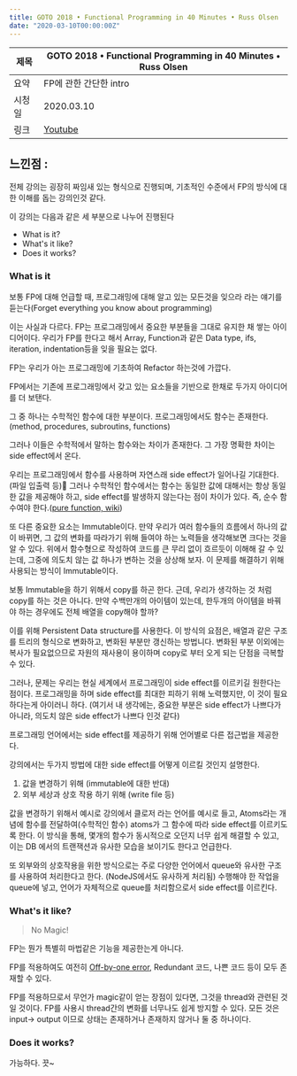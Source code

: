```yaml
---
title: GOTO 2018 • Functional Programming in 40 Minutes • Russ Olsen
date: "2020-03-10T00:00:00Z"
---
```


| 제목   | GOTO 2018 • Functional Programming in 40 Minutes • Russ Olsen |
| ------ | ------------------------------------------------------------- |
| 요약   | FP에 관한 간단한 intro                                        |
| 시청일 | 2020.03.10                                                    |
| 링크   | [Youtube](https://www.youtube.com/watch?v=0if71HOyVjY)        |

## 느낀점 :

전체 강의는 굉장히 짜임새 있는 형식으로 진행되며, 기초적인 수준에서 FP의 방식에 대한 이해를 돕는 강의인것 같다.

이 강의는 다음과 같은 세 부분으로 나누어 진행된다

- What is it?
- What's it like?
- Does it works?

### What is it

보통 FP에 대해 언급할 때, 프로그래밍에 대해 알고 있는 모든것을 잊으라 라는 얘기를 듣는다(Forget everything you know about programming)

이는 사실과 다르다. FP는 프로그래밍에서 중요한 부분들을 그대로 유지한 채 쌓는 아이디어이다. 우리가 FP를 한다고 해서 Array, Function과 같은 Data type, ifs, iteration, indentation등을 잊을 필요는 없다.

FP는 우리가 아는 프로그래밍에 기초하여 Refactor 하는것에 가깝다.

FP에서는 기존에 프로그래밍에서 갖고 있는 요소들을 기반으로 한채로 두가지 아이디어를 더 보탠다.

그 중 하나는 수학적인 함수에 대한 부분이다.
프로그래밍에서도 함수는 존재한다. (method, procedures, subroutins, functions)

그러나 이들은 수학적에서 말하는 함수와는 차이가 존재한다. 그 가장 명확한 차이는 side effect에서 온다.

우리는 프로그래밍에서 함수를 사용하며 자연스래 side effect가 일어나길 기대한다. (파일 입출력 등) 그러나 수학적인 함수에서는 함수는 동일한 값에 대해서는 항상 동일한 값을 제공해야 하고, side effect를 발생하지 않는다는 점이 차이가 있다. 즉, 순수 함수여야 한다.([pure function, wiki](https://en.wikipedia.org/wiki/Pure_function))

또 다른 중요한 요소는 Immutable이다.
만약 우리가 여러 함수들의 흐름에서 하나의 값이 바뀌면, 그 값의 변화를 따라가기 위해 들여야 하는 노력들을 생각해보면 크다는 것을 알 수 있다. 위에서 함수형으로 작성하여 코드를 큰 무리 없이 흐르듯이 이해해 갈 수 있는데, 그중에 의도치 않는 값 하나가 변하는 것을 상상해 보자. 이 문제를 해결하기 위해 사용되는 방식이 Immutable이다.

보통 Immutable을 하기 위해서 copy를 하곤 한다.
근데, 우리가 생각하는 것 처럼 copy를 하는 것은 아니다. 만약 수백만개의 아이템이 있는데, 한두개의 아이템을 바꿔야 하는 경우에도 전체 배열을 copy해야 할까?

이를 위해 Persistent Data structure를 사용한다.
이 방식의 요점은, 배열과 같은 구조를 트리의 형식으로 변화하고, 변화된 부분만 갱신하는 방법니다. 변화된 부분 이외에는 복사가 필요없으므로 자원의 재사용이 용이하며 copy로 부터 오게 되는 단점을 극복할 수 있다.

그러나, 문제는 우리는 현실 세계에서 프로그래밍이 side effect를 이르키길 원한다는 점이다. 프로그래밍을 하며 side effect를 최대한 피하기 위해 노력했지만, 이 것이 필요하다는게 아이러니 하다. (여기서 내 생각에는, 중요한 부분은 side effect가 나쁘다가 아니라, 의도치 않은 side effect가 나쁘다 인것 같다)

프로그래밍 언어에서는 side effect를 제공하기 위해 언어별로 다른 접근법을 제공한다.

강의에서는 두가지 방법에 대한 side effect를 어떻게 이르킬 것인지 설명한다.

1. 값을 변경하기 위해 (immutable에 대한 반대)
2. 외부 세상과 상호 작용 하기 위해 (write file 등)

값을 변경하기 위해서 예시로 강의에서 클로저 라는 언어를 예시로 들고, Atoms라는 개념에 함수를 전달하여(수학적인 함수) atoms가 그 함수에 따라 side effect를 이르키도록 한다. 이 방식을 통해, 몇개의 함수가 동시적으로 오던지 너무 쉽게 해결할 수 있고, 이는 DB 에서의 트랜잭션과 유사한 모습을 보이기도 한다고 언급한다.

또 외부와의 상호작용을 위한 방식으로는 주로 다양한 언어에서 queue와 유사한 구조를 사용하여 처리한다고 한다. (NodeJS에서도 유사하게 처리됨) 수행해야 한 작업을 queue에 넣고, 언어가 자체적으로 queue를 처리함으로서 side effect를 이르킨다.

### What's it like?

> No Magic!

FP는 뭔가 특별히 마법같은 기능을 제공한는게 아니다.

FP를 적용하여도 여전히 [Off-by-one error](https://en.wikipedia.org/wiki/Off-by-one_error), Redundant 코드, 나쁜 코드 등이 모두 존재할 수 있다.

FP를 적용하므로서 무언가 magic같이 얻는 장점이 있다면, 그것을 thread와 관련된 것일 것이다.
FP를 사용시 thread간의 변화를 너무나도 쉽게 방지할 수 있다. 모든 것은 input-> output 이므로 상태는 존재하거나 존재하지 않거나 둘 중 하나이다.

### Does it works?

가능하다. 끗~
